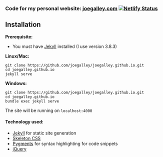 ### Code for my personal website: [joegalley.com](https://joegalley.com/) [![Netlify Status](https://api.netlify.com/api/v1/badges/ae3dba7c-7e9a-43ae-8bb8-7ea03bc388cb/deploy-status)](https://app.netlify.com/sites/optimistic-mirzakhani-e4f837/deploys)

## Installation

**Prerequisite:**
- You must have [Jekyll](https://jekyllrb.com/) installed (I use version 3.8.3)

**Linux/Mac:**
```
git clone https://github.com/joegalley/joegalley.github.io.git
cd joegalley.github.io
jekyll serve
```
**Windows:**
```
git clone https://github.com/joegalley/joegalley.github.io.git
cd joegalley.github.io
bundle exec jekyll serve
```
The site will be running on `localhost:4000`


#### Technology used:
* [Jekyll](https://jekyllrb.com/) for static site generation
* [Skeleton CSS](http://getskeleton.com/)
* [Pygments](http://pygments.org/) for syntax highlighting for code snippets
* [jQuery](https://jquery.com/)



